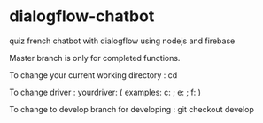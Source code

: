# dialogflow-chatbot
quiz french chatbot with dialogflow using nodejs and firebase

Master branch is only for completed functions.

To change your current working directory : cd

To change driver : yourdriver: ( examples: c: ; e: ; f: )

To change to develop branch for developing : git checkout develop

